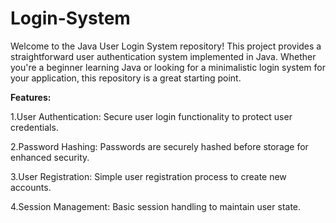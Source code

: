 # Login-System
Welcome to the Java User Login System repository! This project provides a straightforward user authentication system implemented in Java. Whether you're a beginner learning Java or looking for a minimalistic login system for your application, this repository is a great starting point.

**Features:**

1.User Authentication: Secure user login functionality to protect user credentials.

2.Password Hashing: Passwords are securely hashed before storage for enhanced security.

3.User Registration: Simple user registration process to create new accounts.

4.Session Management: Basic session handling to maintain user state.
